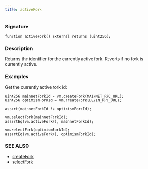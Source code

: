 ```yaml
---
title: activeFork
---
```


### Signature

```solidity
function activeFork() external returns (uint256);
```

### Description

Returns the identifier for the currently active fork. Reverts if no fork is currently active.

### Examples

Get the currently active fork id:

```solidity
uint256 mainnetForkId = vm.createFork(MAINNET_RPC_URL);
uint256 optimismForkId = vm.createFork(DEVIN_RPC_URL);

assert(mainnetForkId != optimismForkId);

vm.selectFork(mainnetForkId);
assertEq(vm.activeFork(), mainnetForkId);

vm.selectFork(optimismForkId);
assertEq(vm.activeFork(), optimismForkId);
```

### SEE ALSO

- [createFork](./create-fork)
- [selectFork](./select-fork)
